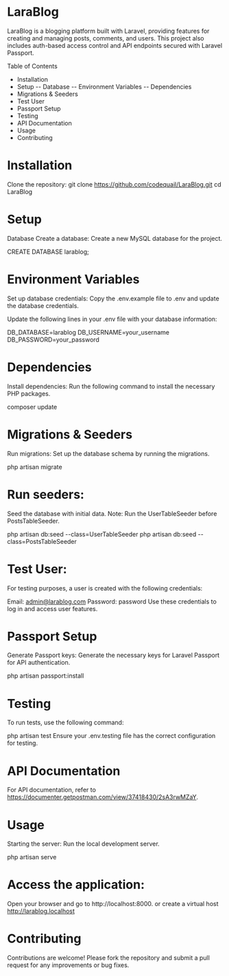 # LaraBlog
LaraBlog is a blogging platform built with Laravel, providing features for creating and managing posts, comments, and users. This project also includes auth-based access control and API endpoints secured with Laravel Passport.

Table of Contents
- Installation
- Setup
-- Database
-- Environment Variables
-- Dependencies
- Migrations & Seeders
- Test User
- Passport Setup
- Testing
- API Documentation
- Usage
- Contributing


# Installation
Clone the repository:
git clone https://github.com/codequail/LaraBlog.git
cd LaraBlog


# Setup
Database
Create a database:
Create a new MySQL database for the project.

CREATE DATABASE larablog;


# Environment Variables
Set up database credentials:
Copy the .env.example file to .env and update the database credentials.

Update the following lines in your .env file with your database information:

DB_DATABASE=larablog
DB_USERNAME=your_username
DB_PASSWORD=your_password


# Dependencies
Install dependencies:
Run the following command to install the necessary PHP packages.

composer update


# Migrations & Seeders
Run migrations:
Set up the database schema by running the migrations.

php artisan migrate


# Run seeders:
Seed the database with initial data. Note: Run the UserTableSeeder before PostsTableSeeder.

php artisan db:seed --class=UserTableSeeder
php artisan db:seed --class=PostsTableSeeder


# Test User:
For testing purposes, a user is created with the following credentials:

Email: admin@larablog.com
Password: password
Use these credentials to log in and access user features.


# Passport Setup
Generate Passport keys:
Generate the necessary keys for Laravel Passport for API authentication.

php artisan passport:install


# Testing
To run tests, use the following command:

php artisan test
Ensure your .env.testing file has the correct configuration for testing.


# API Documentation
For API documentation, refer to https://documenter.getpostman.com/view/37418430/2sA3rwMZaY.


# Usage
Starting the server:
Run the local development server.

php artisan serve


# Access the application:
Open your browser and go to http://localhost:8000. or create a virtual host http://larablog.localhost


# Contributing
Contributions are welcome! Please fork the repository and submit a pull request for any improvements or bug fixes.
